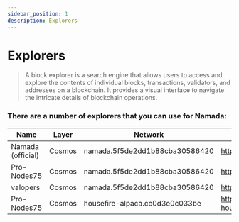 ```yaml
---
sidebar_position: 1
description: Explorers
---
```


# Explorers

> A block explorer is a search engine that allows users to access and explore the contents of individual blocks, transactions, validators, and addresses on a blockchain. It provides a visual interface to navigate the intricate details of blockchain operations.

### There are a number of explorers that you can use for Namada:

| Name | Layer | Network | URL |
| --- | --- | --- | --- |
| Namada (official) | Cosmos | namada.5f5de2dd1b88cba30586420 | https://namada.info |
| Pro-Nodes75 | Cosmos | namada.5f5de2dd1b88cba30586420 | https://explorer75.org/namada |
| valopers | Cosmos | namada.5f5de2dd1b88cba30586420 | https://namada.valopers.com |
| Pro-Nodes75 | Cosmos | housefire-alpaca.cc0d3e0c033be | https://explorer75.org/namada-housefire |
